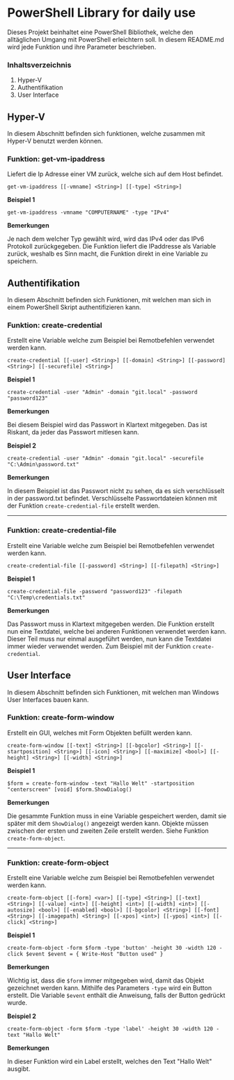 # PowerShell Library for daily use
Dieses Projekt beinhaltet eine PowerShell Bibliothek, welche den alltäglichen Umgang mit PowerShell erleichtern soll. In diesem README.md wird jede Funktion und ihre Parameter beschrieben.

### Inhaltsverzeichnis
1. Hyper-V
2. Authentifikation
3. User Interface

## Hyper-V
In diesem Abschnitt befinden sich funktionen, welche zusammen mit Hyper-V benutzt werden können.

### Funktion: get-vm-ipaddress
Liefert die Ip Adresse einer VM zurück, welche sich auf dem Host befindet.

`
get-vm-ipaddress
	[[-vmname] <String>]
    [[-type] <String>]
`

**Beispiel 1**

`get-vm-ipaddress -vmname "COMPUTERNAME" -type "IPv4"`

**Bemerkungen**

Je nach dem welcher Typ gewählt wird, wird das IPv4 oder das IPv6 Protokoll zurückgegeben. Die Funktion liefert die IPaddresse als Variable zurück, weshalb es Sinn macht, die Funktion direkt in eine Variable zu speichern.

## Authentifikation
In diesem Abschnitt befinden sich Funktionen, mit welchen man sich in einem PowerShell Skript authentifizieren kann.

### Funktion: create-credential
Erstellt eine Variable welche zum Beispiel bei Remotbefehlen verwendet werden kann.

`
create-credential
	[[-user] <String>]
    [[-domain] <String>]
    [[-password] <String>]
    [[-securefile] <String>]
`

**Beispiel 1**

`create-credential -user "Admin" -domain "git.local" -password "password123"`

**Bemerkungen**

Bei diesem Beispiel wird das Passwort in Klartext mitgegeben. Das ist Riskant, da jeder das Passwort mitlesen kann.

**Beispiel 2**

`create-credential -user "Admin" -domain "git.local" -securefile "C:\Admin\password.txt"`

**Bemerkungen**

In diesem Beispiel ist das Passwort nicht zu sehen, da es sich verschlüsselt in der password.txt befindet. Verschlüsselte Passwortdateien können mit der Funktion `create-credential-file` erstellt werden.

---

### Funktion: create-credential-file
Erstellt eine Variable welche zum Beispiel bei Remotbefehlen verwendet werden kann.

`
create-credential-file
    [[-password] <String>]
    [[-filepath] <String>]
`

**Beispiel 1**

`create-credential-file -password "password123" -filepath "C:\Temp\credentials.txt"`

**Bemerkungen**

Das Passwort muss in Klartext mitgegeben werden. Die Funktion erstellt nun eine Textdatei, welche bei anderen Funktionen verwendet werden kann. Dieser Teil muss nur einmal ausgeführt werden, nun kann die Textdatei immer wieder verwendet werden. Zum Beispiel mit der Funktion `create-credential`.

## User Interface
In diesem Abschnitt befinden sich Funktionen, mit welchen man Windows User Interfaces bauen kann.

### Funktion: create-form-window
Erstellt ein GUI, welches mit Form Objekten befüllt werden kann.

`
create-form-window
    [[-text] <String>]
    [[-bgcolor] <String>]
    [[-startposition] <String>]
    [[-icon] <String>]
    [[-maximize] <bool>]
    [[-height] <String>]
    [[-width] <String>]
`

**Beispiel 1**

`
$form = create-form-window -text "Hallo Welt" -startposition "centerscreen"
[void] $form.ShowDialog()
`

**Bemerkungen**

Die gesammte Funktion muss in eine Variable gespeichert werden, damit sie später mit dem `ShowDialog()` angezeigt werden kann. Objekte müssen zwischen der ersten und zweiten Zeile erstellt werden. Siehe Funktion `create-form-object`.

---

### Funktion: create-form-object
Erstellt eine Variable welche zum Beispiel bei Remotbefehlen verwendet werden kann.

`
create-form-object
    [[-form] <var>]
    [[-type] <String>]
    [[-text] <String>]
    [[-value] <int>]
    [[-height] <int>]
    [[-width] <int>]
    [[-autosize] <bool>]
    [[-enabled] <bool>]
    [[-bgcolor] <String>]
    [[-font] <String>]
    [[-imagepath] <String>]
    [[-xpos] <int>]
    [[-ypos] <int>]
    [[-click] <String>]
`

**Beispiel 1**

`
create-form-object -form $form -type 'button' -height 30 -width 120 -click $event
$event = { Write-Host "Button used" }
`

**Bemerkungen**

Wichtig ist, dass die `$form` immer mitgegeben wird, damit das Objekt gezeichnet werden kann. Mithilfe des Parameters `-type` wird ein Button erstellt. Die Variable `$event` enthält die Anweisung, falls der Button gedrückt wurde.

**Beispiel 2**

`create-form-object -form $form -type 'label' -height 30 -width 120 -text "Hallo Welt"`

**Bemerkungen**

In dieser Funktion wird ein Label erstellt, welches den Text "Hallo Welt" ausgibt.


